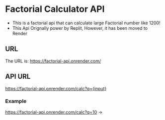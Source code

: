 # Factorial Calculator API
- This is a factorial api that can calculate large Factorial number like 1200!
- This Api Orignally power by Replit, However, it has been moved to Render

## URL
The URL is: https://factorial-api.onrender.com/
## API URL
https://factorial-api.onrender.com/calc?q={input}
### Example
https://factorial-api.onrender.com/calc?q=10 -> 
